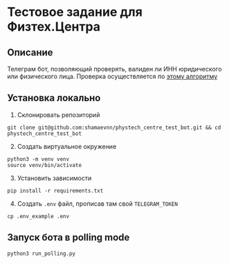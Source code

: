# Тестовое задание для Физтех.Центра

## Описание
Телеграм бот, позволяющий проверять, валиден ли ИНН юридического или физического лица.
Проверка осуществляется по [этому алгоритму](https://ru.wikipedia.org/wiki/%D0%98%D0%B4%D0%B5%D0%BD%D1%82%D0%B8%D1%84%D0%B8%D0%BA%D0%B0%D1%86%D0%B8%D0%BE%D0%BD%D0%BD%D1%8B%D0%B9_%D0%BD%D0%BE%D0%BC%D0%B5%D1%80_%D0%BD%D0%B0%D0%BB%D0%BE%D0%B3%D0%BE%D0%BF%D0%BB%D0%B0%D1%82%D0%B5%D0%BB%D1%8C%D1%89%D0%B8%D0%BA%D0%B0#%D0%92%D1%8B%D1%87%D0%B8%D1%81%D0%BB%D0%B5%D0%BD%D0%B8%D0%B5_%D0%BA%D0%BE%D0%BD%D1%82%D1%80%D0%BE%D0%BB%D1%8C%D0%BD%D1%8B%D1%85_%D1%86%D0%B8%D1%84%D1%80)

## Установка локально
1. Склонировать репозиторий
```
git clone git@github.com:shamaevnn/phystech_centre_test_bot.git && cd phystech_centre_test_bot
```
2. Создать виртуальное окружение
```
python3 -m venv venv
source venv/bin/activate
```
3. Установить зависимости
```
pip install -r requirements.txt
```
4. Создать `.env` файл, прописав там свой `TELEGRAM_TOKEN`
```
cp .env_example .env
```

## Запуск бота в polling mode
```
python3 run_polling.py
```
